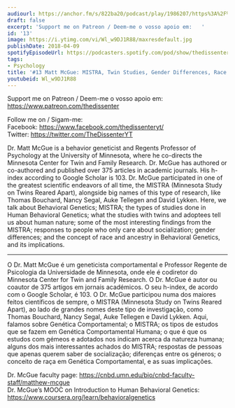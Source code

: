 ```yaml
---
audiourl: https://anchor.fm/s/822ba20/podcast/play/1986207/https%3A%2F%2Fd3ctxlq1ktw2nl.cloudfront.net%2Fproduction%2F2018-11-26%2F7572207-44100-2-1416127a031f8.mp3
draft: false
excerpt: 'Support me on Patreon / Deem-me o vosso apoio em:   '
id: '13'
image: https://i.ytimg.com/vi/Wl_w9DJ1R88/maxresdefault.jpg
publishDate: 2018-04-09
spotifyEpisodeUrl: https://podcasters.spotify.com/pod/show/thedissenter/episodes/13-Matt-McGue-MISTRA--Twin-Studies--Gender-Differences--Race-and-Ancestry-e2r46v
tags:
- Psychology
title: '#13 Matt McGue: MISTRA, Twin Studies, Gender Differences, Race and Ancestry'
youtubeid: Wl_w9DJ1R88
---
```

<div class="timelinks">

Support me on Patreon / Deem-me o vosso apoio em:   
https://www.patreon.com/thedissenter

Follow me on / Sigam-me:  
Facebook: https://www.facebook.com/thedissenteryt/  
Twitter: https://twitter.com/TheDissenterYT

Dr. Matt McGue is a behavior geneticist and Regents Professor of Psychology at the University of Minnesota, where he co-directs the Minnesota Center for Twin and Family Research. Dr. McGue has authored or co-authored and published over 375 articles in academic journals. His h-index according to Google Scholar is 103. Dr. McGue participated in one of the greatest scientific endeavors of all time, the MISTRA (Minnesota Study on Twins Reared Apart), alongside big names of this type of research, like Thomas Bouchard, Nancy Segal, Auke Tellegen and David Lykken. Here, we talk about Behavioral Genetics; MISTRA; the types of studies done in Human Behavioral Genetics; what the studies with twins and adoptees tell us about human nature; some of the most interesting findings from the MISTRA; responses to people who only care about socialization; gender differences; and the concept of race and ancestry in Behavioral Genetics, and its implications.

---

O Dr. Matt McGue é um geneticista comportamental e Professor Regente de Psicologia da Universidade de Minnesota, onde ele é codiretor do Minnesota Center for Twin and Family Research. O Dr. McGue é autor ou coautor de 375 artigos em jornais académicos. O seu h-index, de acordo com o Google Scholar, é 103. O Dr. McGue participou numa dos maiores feitos científicos de sempre, o MISTRA (Minnesota Study on Twins Reared Apart), ao lado de grandes nomes deste tipo de investigação, como Thomas Bouchard, Nancy Segal, Auke Tellegen e David Lykken. Aqui, falamos sobre Genética Comportamental; o MISTRA; os tipos de estudos que se fazem em Genética Comportamental Humana; o que é que os estudos com gémeos e adotados nos indicam acerca da natureza humana; alguns dos mais interessantes achados do MISTRA; respostas de pessoas que apenas querem saber de socialização; diferenças entre os géneros; o conceito de raça em Genética Comportamental, e as suas implicações. 

Dr. McGue faculty page: https://cnbd.umn.edu/bio/cnbd-faculty-staff/matthew-mcgue  
Dr. McGue’s MOOC on Introduction to Human Behavioral Genetics: https://www.coursera.org/learn/behavioralgenetics</div>

